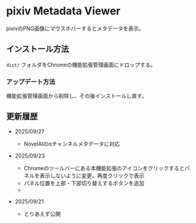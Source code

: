 # pixiv Metadata Viewer

pixivのPNG画像にマウスホバーするとメタデータを表示。

## インストール方法

`dist/` フォルダをChromeの機能拡張管理画面にドロップする。

### アップデート方法

機能拡張管理画面から削除し、その後インストールし直す。

## 更新履歴

- 2025/09/27
  - NovelAIのαチャンネルメタデータに対応

- 2025/09/23
  - Chromeのツールバーにある本機能拡張のアイコンをクリックするとパネルを表示しないように変更。再度クリックで表示
  - パネル位置を上部・下部切り替えするボタンを追加
  - 
- 2025/09/21
  - とりあえず公開